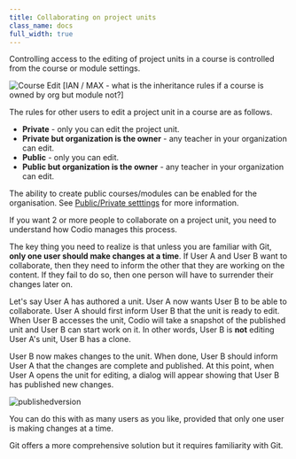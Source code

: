 ```yaml
---
title: Collaborating on project units
class_name: docs
full_width: true
---
```


Controlling access to the editing of project units in a course is controlled from the course or module settings.

<img alt="Course Edit" src="/img/docs/courseedit.png" class="simple"/>
[IAN / MAX - what is the inheritance rules if a course is owned by org but module not?]

The rules for other users to edit a project unit in a course are as follows. 

- **Private** - only you can edit the project unit.
- **Private but organization is the owner** - any teacher in your organization can edit.
- **Public** - only you can edit.
- **Public but organization is the owner** - any teacher in your organization can edit. 

The ability to create public courses/modules can be enabled for the organisation. See [Public/Private setttings](/docs/dashboard/create/public_private) for more information.

If you want 2 or more people to collaborate on a project unit, you need to understand how Codio manages this process.

The key thing you need to realize is that unless you are familiar with Git, **only one user should make changes at a time**. If User A and User B want to collaborate, then they need to inform the other that they are working on the content. If they fail to do so, then one person will have to surrender their changes later on.

Let's say User A has authored a unit. User A now wants User B to be able to collaborate. User A should first inform User B that the unit is ready to edit. When User B accesses the unit, Codio will take a snapshot of the published unit and User B can start work on it. In other words, User B is **not** editing User A's unit, User B has a clone.

User B now makes changes to the unit. When done, User B should inform User A that the changes are complete and published. At this point, when User A opens the unit for editing, a dialog will appear showing that User B has published new changes. 

<img alt="publishedversion" src="/img/docs/publishedversion.png" class="simple"/>

You can do this with as many users as you like, provided that only one user is making changes at a time.

Git offers a more comprehensive solution but it requires familiarity with Git.
